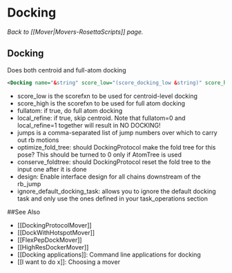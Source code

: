 # Docking
*Back to [[Mover|Movers-RosettaScripts]] page.*
## Docking

Does both centroid and full-atom docking

```xml
<Docking name="&string" score_low="(score_docking_low &string)" score_high="(score12 &string)" fullatom="(0 &bool)" local_refine="(0 &bool)" jumps="(1 &Integer vector)" optimize_fold_tree="(1 &bool)" conserve_foldtree="(0 &bool)" design="(0 &bool)" ignore_default_docking_task="(0 &bool)" task_operations="('' comma-separated list)"/>
```

-   score\_low is the scorefxn to be used for centroid-level docking
-   score\_high is the scorefxn to be used for full atom docking
-   fullatom: if true, do full atom docking
-   local\_refine: if true, skip centroid. Note that fullatom=0 and local\_refine=1 together will result in NO DOCKING!
-   jumps is a comma-separated list of jump numbers over which to carry out rb motions
-   optimize\_fold\_tree: should DockingProtocol make the fold tree for this pose? This should be turned to 0 only if AtomTree is used
-   conserve\_foldtree: should DockingProtocol reset the fold tree to the input one after it is done
-   design: Enable interface design for all chains downstream of the rb\_jump
-   ignore\_default\_docking\_task: allows you to ignore the default docking task and only use the ones defined in your task\_operations section


##See Also

* [[DockingProtocolMover]]
* [[DockWithHotspotMover]]
* [[FlexPepDockMover]]
* [[HighResDockerMover]]
* [[Docking applications]]: Command line applications for docking
* [[I want to do x]]: Choosing a mover
